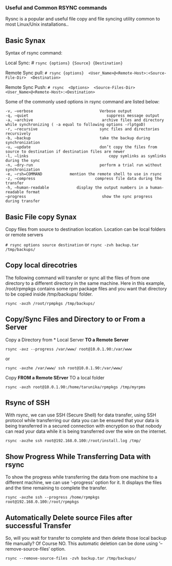 ### Useful and Common RSYNC commands  ###

Rysnc is a popular and useful file copy and file syncing utility common to most Linux/Unix installations..

## Basic Synax ##

Syntax of rsync command:

Local Sync: # `rsync {options} {Source} {Destination}`

Remote Sync pull: `# rsync {options}  <User_Name>@<Remote-Host>:<Source-File-Dir>  <Destination>`

Remote Sync Push: `# rsync  <Options>  <Source-Files-Dir>   <User_Name>@<Remote-Host>:<Destination>`

Some of the commonly used options in rsync command are listed below:
```
-v, –verbose                             Verbose output
-q, –quiet                                  suppress message output
-a, –archive                              archive files and directory while synchronizing ( -a equal to following options -rlptgoD)
-r, –recursive                           sync files and directories recursively
-b, –backup                              take the backup during synchronization
-u, –update                              don’t copy the files from source to destination if destination files are newer
-l, –links                                   copy symlinks as symlinks during the sync
-n, –dry-run                             perform a trial run without synchronization
-e, –rsh=COMMAND            mention the remote shell to use in rsync
-z, –compress                          compress file data during the transfer
-h, –human-readable            display the output numbers in a human-readable format
–progress                                 show the sync progress during transfer
```


## Basic File copy Synax ##

Copy files from source to destination  location. Location can be local folders or remote servers

`# rsync options source destination`
or 
`rsync -zvh backup.tar /tmp/backups/`

## Copy local direcotries ##
The following command will transfer or sync all the files of from one directory to a different directory in the same machine. Here in this example, /root/rpmpkgs contains some rpm package files and you want that directory to be copied inside /tmp/backups/ folder.

`rsync -avzh /root/rpmpkgs /tmp/backups/`

##  Copy/Sync Files and Directory to or From a Server ##

Copy a Directory from * Local Server **TO  a Remote Server**

`rsync -avz --progress /var/www/ root@10.0.1.90:/var/www`

or

`rsync -avzhe /var/www/ ssh root@10.0.1.90:/var/www/`

Copy **FROM  a Remote SErver** TO a local folder

`rsync -avzh root@10.0.1.90:/home/tarunika/rpmpkgs /tmp/myrpms`

## Rsync of SSH ##

With rsync, we can use SSH (Secure Shell) for data transfer, using SSH protocol while transferring our data you can be ensured that your data is being transferred in a secured connection with encryption so that nobody can read your data while it is being transferred over the wire on the internet.

`rsync -avzhe ssh root@192.168.0.100:/root/install.log /tmp/`


## Show Progress While Transferring Data with rsync ##

To show the progress while transferring the data from one machine to a different machine, we can use ‘–progress’ option for it. It displays the files and the time remaining to complete the transfer.

`rsync -avzhe ssh --progress /home/rpmpkgs root@192.168.0.100:/root/rpmpkgs`


## Automatically Delete source Files after successful Transfer ##
So, will you wait for transfer to complete and then delete those local backup file manually? Of Course NO. This automatic deletion can be done using ‘–remove-source-files‘ option.

`rsync --remove-source-files -zvh backup.tar /tmp/backups/`


